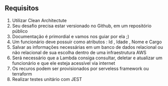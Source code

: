 ## Requisitos
 1. Utilizar Clean Architectute
 2. Seu desafio precisa estar versionado no Github, em um repositório público
 3. Documentação é primordial e vamos nos guiar por ela ;)
 4. Um funcionário deve possuir como atributos : Id , Idade , Nome e Cargo
 5. Salvar as informações necessárias em um banco de dados relacional ou não relacional de sua escolha dentro de uma infraestrutura AWS
 6. Será necessário que a Lambda consiga consultar, deletar e atualizar um funcionário e que ele esteja acessível via internet
 7. Os recuros podem ser provisionados por serveless framework ou terraform
 8. Realizar testes unitário com JEST